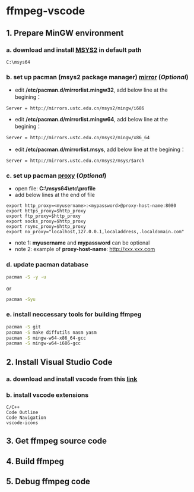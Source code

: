 # ffmpeg-vscode

## 1. Prepare MinGW environment
### a. download and install [MSYS2](http://www.msys2.org/) in default path
```
C:\msys64
```
### b. set up **pacman** (msys2 package manager) [mirror](https://lug.ustc.edu.cn/wiki/mirrors/help/msys2) (*Optional*)
* edit **/etc/pacman.d/mirrorlist.mingw32**, add below line at the begining：
```
Server = http://mirrors.ustc.edu.cn/msys2/mingw/i686
```
* edit **/etc/pacman.d/mirrorlist.mingw64**, add below line at the begining：
```
Server = http://mirrors.ustc.edu.cn/msys2/mingw/x86_64
```
* edit **/etc/pacman.d/mirrorlist.msys**, add below line at the begining：
```
Server = http://mirrors.ustc.edu.cn/msys2/msys/$arch
```
### c. set up **pacman** [proxy](https://stackoverflow.com/questions/29783065/msys2-pacman-cant-update-packages-through-corporate-firewall) (*Optional*)
* open file: **C:\msys64\etc\profile**
* add below lines at the end of file
```
export http_proxy=<myusername>:<mypassword>@proxy-host-name:8080
export https_proxy=$http_proxy
export ftp_proxy=$http_proxy
export socks_proxy=$http_proxy
export rsync_proxy=$http_proxy
export no_proxy="localhost,127.0.0.1,localaddress,.localdomain.com"
```
* note 1: **myusername** and **mypassword** can be optional
* note 2: example of **proxy-host-name**: http://xxx.xxx.com
### d. update **pacman** database
```bash
pacman -S -y -u
```
or
```bash
pacman -Syu
```
### e. install neccessary tools for building ffmpeg
```bash
pacman -S git 
pacman -S make diffutils nasm yasm
pacman -S mingw-w64-x86_64-gcc
pacman -S mingw-w64-i686-gcc
```
## 2. Install Visual Studio Code

### a. download and install vscode from this [link](https://code.visualstudio.com/)
### b. install vscode extensions
```
C/C++
Code Outline
Code Navigation
vscode-icons
```

## 3. Get ffmpeg source code
## 4. Build ffmpeg
## 5. Debug ffmpeg code 